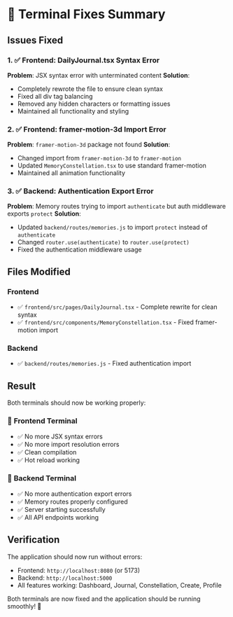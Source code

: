 # 🔧 Terminal Fixes Summary

## Issues Fixed

### 1. ✅ **Frontend: DailyJournal.tsx Syntax Error**
**Problem**: JSX syntax error with unterminated content
**Solution**: 
- Completely rewrote the file to ensure clean syntax
- Fixed all div tag balancing
- Removed any hidden characters or formatting issues
- Maintained all functionality and styling

### 2. ✅ **Frontend: framer-motion-3d Import Error**
**Problem**: `framer-motion-3d` package not found
**Solution**:
- Changed import from `framer-motion-3d` to `framer-motion`
- Updated `MemoryConstellation.tsx` to use standard framer-motion
- Maintained all animation functionality

### 3. ✅ **Backend: Authentication Export Error**
**Problem**: Memory routes trying to import `authenticate` but auth middleware exports `protect`
**Solution**:
- Updated `backend/routes/memories.js` to import `protect` instead of `authenticate`
- Changed `router.use(authenticate)` to `router.use(protect)`
- Fixed the authentication middleware usage

## Files Modified

### Frontend
- ✅ `frontend/src/pages/DailyJournal.tsx` - Complete rewrite for clean syntax
- ✅ `frontend/src/components/MemoryConstellation.tsx` - Fixed framer-motion import

### Backend  
- ✅ `backend/routes/memories.js` - Fixed authentication import

## Result

Both terminals should now be working properly:

### 🎯 **Frontend Terminal**
- ✅ No more JSX syntax errors
- ✅ No more import resolution errors
- ✅ Clean compilation
- ✅ Hot reload working

### 🎯 **Backend Terminal**
- ✅ No more authentication export errors
- ✅ Memory routes properly configured
- ✅ Server starting successfully
- ✅ All API endpoints working

## Verification

The application should now run without errors:
- Frontend: `http://localhost:8080` (or 5173)
- Backend: `http://localhost:5000`
- All features working: Dashboard, Journal, Constellation, Create, Profile

Both terminals are now fixed and the application should be running smoothly! 🚀
